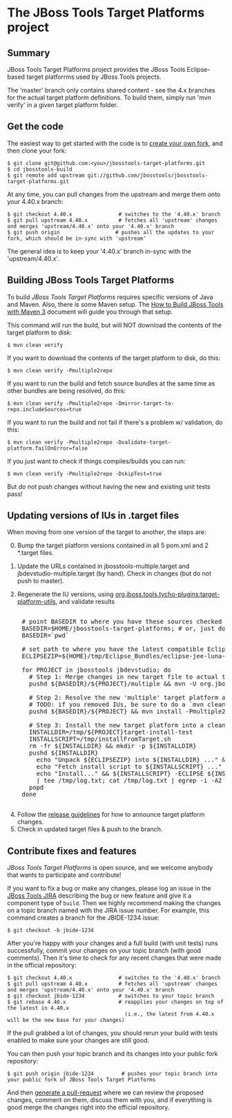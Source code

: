 # The JBoss Tools Target Platforms project


## Summary

JBoss Tools Target Platforms project provides the JBoss Tools Eclipse-based target platforrms used by JBoss Tools projects.

The 'master' branch only contains shared content - see the 4.x branches for the actual target platform definitions. To build them, simply run 'mvn verify' in a given target platform folder.


## Get the code

The easiest way to get started with the code is to [create your own fork](http://help.github.com/forking/), 
and then clone your fork:

    $ git clone git@github.com:<you>/jbosstools-target-platforms.git
    $ cd jbosstools-build
    $ git remote add upstream git://github.com/jbosstools/jbosstools-target-platforms.git
	
At any time, you can pull changes from the upstream and merge them onto your 4.40.x branch:

    $ git checkout 4.40.x               # switches to the '4.40.x' branch
    $ git pull upstream 4.40.x          # fetches all 'upstream' changes and merges 'upstream/4.40.x' onto your '4.40.x' branch
    $ git push origin                  # pushes all the updates to your fork, which should be in-sync with 'upstream'

The general idea is to keep your '4.40.x' branch in-sync with the
'upstream/4.40.x'.


## Building JBoss Tools Target Platforms

To build _JBoss Tools Target Platforms_ requires specific versions of Java and
Maven. Also, there is some Maven setup. The [How to Build JBoss Tools with Maven 3](https://community.jboss.org/wiki/HowToBuildJBossToolsWithMaven3)
document will guide you through that setup.

This command will run the build, but will NOT download the contents of the target platform to disk:

    $ mvn clean verify

If you want to download the contents of the target platform to disk, do this:

    $ mvn clean verify -Pmultiple2repo

If you want to run the build and fetch source bundles at the same time as other bundles are being resolved, do this:

    $ mvn clean verify -Pmultiple2repo -Dmirror-target-to-repo.includeSources=true

If you want to run the build and not fail if there's a problem w/ validation, do this:

    $ mvn clean verify -Pmultiple2repo -Dvalidate-target-platform.failOnError=false

If you just want to check if things compiles/builds you can run:

    $ mvn clean verify -Pmultiple2repo -DskipTest=true

But *do not* push changes without having the new and existing unit tests pass!
 

## Updating versions of IUs in .target files

When moving from one version of the target to another, the steps are:

0. Bump the target platform versions contained in all 5 pom.xml and 2 *.target files.

1. Update the URLs contained in jbosstools-multiple.target and jbdevstudio-multiple.target (by hand). Check in changes (but do not push to master).

2. Regenerate the IU versions, using <a href="https://github.com/jbosstools/jbosstools-maven-plugins/wiki">org.jboss.tools.tycho-plugins:target-platform-utils</a>, and validate results

<pre>

    # point BASEDIR to where you have these sources checked out
    BASEDIR=$HOME/jbosstools-target-platforms; # or, just do this:
    BASEDIR=`pwd`

    # set path to where you have the latest compatible Eclipse bundle stored locally
    ECLIPSEZIP=${HOME}/tmp/Eclipse_Bundles/eclipse-jee-luna-M6-linux-gtk-x86_64.tar.gz

    for PROJECT in jbosstools jbdevstudio; do 
      # Step 1: Merge changes in new target file to actual target file
      pushd ${BASEDIR}/${PROJECT}/multiple && mvn -U org.jboss.tools.tycho-plugins:target-platform-utils:0.19.0-SNAPSHOT:fix-versions -DtargetFile=${PROJECT}-multiple.target && rm -f ${PROJECT}-multiple.target ${PROJECT}-multiple.target_update_hints.txt && mv -f ${PROJECT}-multiple.target_fixedVersion.target ${PROJECT}-multiple.target && popd
    
      # Step 2: Resolve the new 'multiple' target platform and verify it is self-contained by building the 'unified' target platform too
      # TODO: if you removed IUs, be sure to do a `mvn clean install`, rather than just a `mvn install`; process will be much longer but will guarantee metadata is correct 
      pushd ${BASEDIR}/${PROJECT} && mvn install -Pmultiple2repo -DtargetRepositoryUrl=file://${BASEDIR}/${PROJECT}/multiple/target/${PROJECT}-multiple.target.repo/ -Dmirror-target-to-repo.includeSources=true && popd
    
      # Step 3: Install the new target platform into a clean Eclipse JEE bundle to verify if everything can be installed
      INSTALLDIR=/tmp/${PROJECT}target-install-test
      INSTALLSCRIPT=/tmp/installFromTarget.sh
      rm -fr ${INSTALLDIR} && mkdir -p ${INSTALLDIR}
      pushd ${INSTALLDIR}
        echo "Unpack ${ECLIPSEZIP} into ${INSTALLDIR} ..." && tar xzf ${ECLIPSEZIP}
        echo "Fetch install script to ${INSTALLSCRIPT} ..." && wget -q --no-check-certificate -N https://raw.githubusercontent.com/jbosstools/jbosstools-build-ci/master/util/installFromTarget.sh -O ${INSTALLSCRIPT} && chmod +x ${INSTALLSCRIPT} 
        echo "Install..." && ${INSTALLSCRIPT} -ECLIPSE ${INSTALLDIR}/eclipse -INSTALL_PLAN file://${BASEDIR}/${PROJECT}/multiple/target/${PROJECT}-multiple.target.repo/ \
        | tee /tmp/log.txt; cat /tmp/log.txt | egrep -i -A2 "could not be found|FAILED|Missing|Only one of the following|being installed|Cannot satisfy dependency"
      popd
    done

</pre>

<ol>
  <li value="4"> Follow the <a href="https://github.com/jbosstools/jbosstools-devdoc/blob/master/building/target_platforms/target_platforms_updates.adoc">release guidelines</a> for how to announce target platform changes.</li>
  <li>Check in updated target files &amp; push to the branch.</li>
</ol>

## Contribute fixes and features

_JBoss Tools Target Platforms_ is open source, and we welcome anybody that wants to
participate and contribute!

If you want to fix a bug or make any changes, please log an issue in
the [JBoss Tools JIRA](https://issues.jboss.org/browse/JBIDE)
describing the bug or new feature and give it a component type of
`build`. Then we highly recommend making the changes on a
topic branch named with the JIRA issue number. For example, this
command creates a branch for the JBIDE-1234 issue:

	$ git checkout -b jbide-1234

After you're happy with your changes and a full build (with unit
tests) runs successfully, commit your changes on your topic branch
(with good comments). Then it's time to check for any recent changes
that were made in the official repository:

	$ git checkout 4.40.x               # switches to the '4.40.x' branch
	$ git pull upstream 4.40.x          # fetches all 'upstream' changes and merges 'upstream/4.40.x' onto your '4.40.x' branch
	$ git checkout jbide-1234           # switches to your topic branch
	$ git rebase 4.40.x                 # reapplies your changes on top of the latest in 4.40.x
	                                      (i.e., the latest from 4.40.x will be the new base for your changes)

If the pull grabbed a lot of changes, you should rerun your build with
tests enabled to make sure your changes are still good.

You can then push your topic branch and its changes into your public fork repository:

	$ git push origin jbide-1234         # pushes your topic branch into your public fork of JBoss Tools Target Platforms

And then [generate a pull-request](http://help.github.com/pull-requests/) where we can
review the proposed changes, comment on them, discuss them with you,
and if everything is good merge the changes right into the official
repository.
